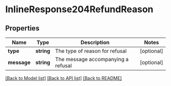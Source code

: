 # InlineResponse204RefundReason

## Properties
Name | Type | Description | Notes
------------ | ------------- | ------------- | -------------
**type** | **string** | The type of reason for refusal | [optional] 
**message** | **string** | The message accompanying a refusal | [optional] 

[[Back to Model list]](../README.md#documentation-for-models) [[Back to API list]](../README.md#documentation-for-api-endpoints) [[Back to README]](../README.md)


